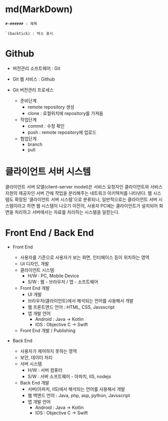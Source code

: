 # md(MarkDown)

```
#~###### : 제목

`(backtick) : 박스 표시
```

# Github

- 버전관리 소프트웨어 : Git
- Git 웹 서비스 : Github

- Git 버전관리 프로세스
  - 준비단계
    - remote repository 생성
    - clone : 로컬위치에 repository를 가져옴
  - 작업단계
    - commit : 수정 확인
    - push : remote repository에 업로드
  - 협업단게
    - branch
    - pull

# 클라이언트 서버 시스템

클라이언트 서버 모델(client–server model)은 서비스 요청자인 클라이언트와 서비스 자원의 제공자인 서버 간에 작업을 분리해주는 네트워크 아키텍처를 나타낸다. 웹 시스템도 확장된 '클라이언트 서버 시스템'으로 분류되나, 일반적으로는 클라이언트 서버 시스템이라고 하면 웹 시스템이 나오기 이전의, 사용자 PC에는 클라이언트가 설치되어 화면을 처리하고 서버에서는 자료를 처리하는 시스템을 일컫는다.

# Front End / Back End

- Front End

  - 사용자를 기준으로 사용자가 보는 화면, 인터페이스 등이 위치하는 영역
  - UI 디자인, 개발
  - 클라이언트 시스템
    - H/W : PC, Mobile Device
    - S/W : 웹 - 브라우저 / 앱 - 소프트웨어
  - Front End 개발
    - UI 개발
    - 브라우저(클라이언트)에서 해석되는 언어를 사용해서 개발
    - 웹 프론트앤드 언어 : HTML, CSS, Javsscript
    - 앱 개발 언어
      - Android : Java -> Kotlin
      - IOS : Objective C -> Swift
  - Front End 개발 / Publishing

- Back End
  - 사용자가 제어하지 못하는 영역
  - 보안, 데이터 처리
  - 서버 시스템
    - H/W : 서버 컴퓨터
    - S/W : 서버 소프트웨어 - 아파치, IIS, nodejs
  - Back End 개발
    - 서버(아파치, IIS)에서 해석되는 언어를 사용해서 개발
    - 웹 백앤드 언어 : Java, php, asp, python, Javsscript
    - 앱 개발 언어
      - Android : Java -> Kotlin
      - IOS : Objective C -> Swift
